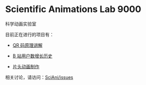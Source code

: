 # Scientific Animations Lab 9000

科学动画实验室

目前正在进行的项目有：

* [QR 码原理讲解](https://github.com/uupers/SciAniLab/tree/master/qr-code)

* [B 站用户数增长历史](https://github.com/uupers/SciAniLab/tree/master/bili-user-spider)

* [片头动画制作](https://github.com/uupers/SciAniLab/issues/8)

相关讨论，请访问：[SciAni/issues](https://github.com/uupers/SciAniLab/issues)
